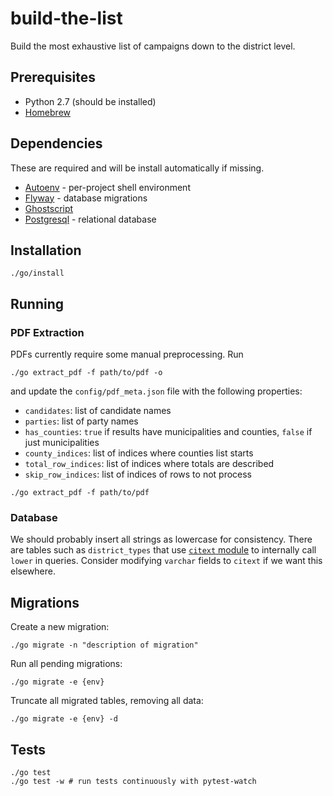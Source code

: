 # build-the-list

Build the most exhaustive list of campaigns down to the district level.

## Prerequisites

* Python 2.7 (should be installed)
* [Homebrew](https://brew.sh/)

## Dependencies

These are required and will be install automatically if missing.

* [Autoenv](https://github.com/kennethreitz/autoenv) - per-project shell environment
* [Flyway](https://flywaydb.org/) - database migrations
* [Ghostscript](https://www.ghostscript.com/)
* [Postgresql](https://www.postgresql.org/) - relational database

## Installation

```
./go/install
```

## Running

### PDF Extraction

PDFs currently require some manual preprocessing. Run

```
./go extract_pdf -f path/to/pdf -o
```

and update the `config/pdf_meta.json` file with the following properties:

* `candidates`: list of candidate names
* `parties`: list of party names
* `has_counties`: `true` if results have municipalities and counties, `false` if just municipalities
* `county_indices`: list of indices where counties list starts
* `total_row_indices`: list of indices where totals are described
* `skip_row_indices`: list of indices of rows to not process

```
./go extract_pdf -f path/to/pdf
```

### Database

We should probably insert all strings as lowercase for consistency. There are tables such as `district_types` that use [`citext` module](https://www.postgresql.org/docs/9.6/static/citext.html) to internally call `lower` in queries. Consider modifying `varchar` fields to `citext` if we want this elsewhere.

## Migrations

Create a new migration:

```
./go migrate -n "description of migration"
```

Run all pending migrations:

```
./go migrate -e {env}
```

Truncate all migrated tables, removing all data:

```
./go migrate -e {env} -d
```

## Tests

```
./go test
./go test -w # run tests continuously with pytest-watch
```
